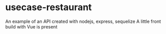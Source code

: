 # usecase-restaurant

An example of an API created with nodejs, express, sequelize
A little front build with Vue is present
